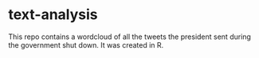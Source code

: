 # text-analysis

This repo contains a wordcloud of all the tweets the president sent during the government shut down. It was created in R.
